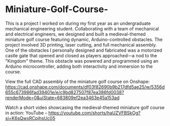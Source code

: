 # Miniature-Golf-Course-
This is a project I worked on during my first year as an undergraduate mechanical engineering student. Collaborating with a team of mechanical and electrical engineers, we designed and built a medieval-themed miniature golf course featuring dynamic, Arduino-controlled obstacles. The project involved 3D printing, laser cutting, and full mechanical assembly.
One of the obstacles I personally designed and fabricated was a motorized castle gate that opened and closed as players approached—a nod to the "Kingdom" theme. This obstacle was powered and programmed using an Arduino microcontroller, adding both interactivity and immersion to the course.

View the full CAD assembly of the miniature golf course on Onshape:
https://cad.onshape.com/documents/df03f82690b9b217dfd5ae25/w/5356d655c673986fad39401e/e/c9bd827507f87ea386fd0038?renderMode=0&uiState=683809ef2ea3463e45a153ad

Watch a short video showcasing the medieval-themed miniature golf course in action:
YouTube – https://youtube.com/shorts/haUZVFBSkOg?si=K6sQwxRCpjhsUc05

